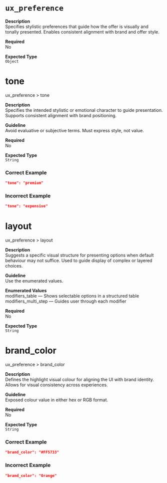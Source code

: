 `ux_preference`
==========

**Description**  
Specifies stylistic preferences that guide how the offer is visually and tonally presented. Enables consistent alignment with brand and offer style.

**Required**  
No

**Expected Type**  
`Object`

# tone

ux_preference > tone

**Description**  
Specifies the intended stylistic or emotional character to guide presentation. Supports consistent alignment with brand positioning.

**Guideline**  
Avoid evaluative or subjective terms. Must express style, not value.

**Required**  
No

**Expected Type**  
`String`

### Correct Example

```json
"tone": "premium"
```

### Incorrect Example

```json
"tone": "expensive"
```

# layout

ux_preference > layout

**Description**  
Suggests a specific visual structure for presenting options when default behaviour may not suffice. Used to guide display of complex or layered choices.

**Guideline**  
Use the enumerated values.

**Enumerated Values**  
modifiers_table — Shows selectable options in a structured table  
modifiers_multi_step — Guides user through each modifier  

**Required**  
No

**Expected Type**  
`String`

# brand_color

ux_preference > brand_color

**Description**  
Defines the highlight visual colour for aligning the UI with brand identity. Allows for visual consistency across experiences.

**Guideline**  
Exposed colour value in either hex or RGB format.

**Required**  
No

**Expected Type**  
`String`

### Correct Example

```json
"brand_color": "#FF5733"
```

### Incorrect Example

```json
"brand_color": "Orange"
```